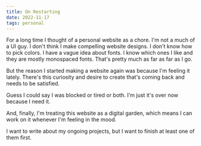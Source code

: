 ```yaml
---
title: On Restarting
date: 2022-11-17
tags: personal
---
```


For a long time I thought of a personal website as a chore. I'm not a much of a UI guy. I don't think I make compelling website designs. I don't know how to pick colors. I have a vague idea about fonts. I know which ones I like and they are mostly monospaced fonts. That's pretty much as far as far as I go.

But the reason I started making a website again was because I'm feeling it lately. There's this curiosity and desire to create that's coming back and needs to be satisfied.

Guess I could say I was blocked or tired or both. I'm just it's over now because I need it.

And, finally, I'm treating this website as a digital garden, which means I can work on it whenever I'm feeling in the mood.

I want to write about my ongoing projects, but I want to finish at least one of them first.
